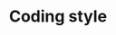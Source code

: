 ---
layout: page
title:  "Coding style"
categories: [developer]
redirect_to: "https://github.com/RigsOfRods/rigs-of-rods/wiki/Coding-style"
---